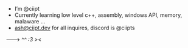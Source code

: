 - I’m @ciipt
- Currently learning low level c++, assembly, windows API, memory, malaware ...
- ash@ciipt.dev for all inquires, discord is @ciipts


---> ^_^ :3 >_<
